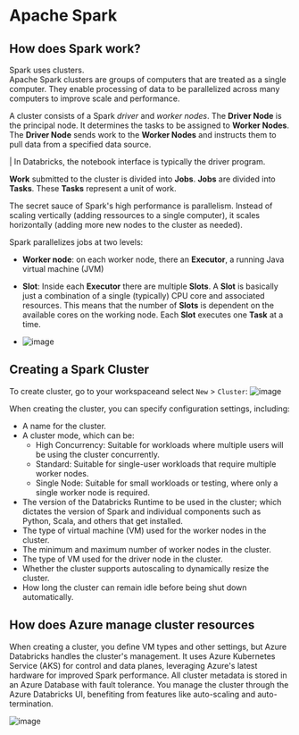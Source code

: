 # Apache Spark

## How does Spark work?

Spark uses clusters. \
Apache Spark clusters are groups of computers that are treated as a single computer. They enable processing of data to be parallelized across many computers to improve scale and performance. 

A cluster consists of a Spark *driver* and *worker nodes*. The **Driver Node** is the principal node. It determines the tasks to be assigned to **Worker Nodes**. The **Driver Node** sends work to the **Worker Nodes** and instructs them to pull data from a specified data source.

| In Databricks, the notebook interface is typically the driver program.

**Work** submitted to the cluster is divided into **Jobs**. **Jobs** are divided into **Tasks**. These **Tasks** represent a unit of work. 

The secret sauce of Spark's high performance is parallelism. Instead of scaling vertically (adding ressources to a single computer), it scales horizontally (adding more new nodes to the cluster as needed).

Spark parallelizes jobs at two levels:
- **Worker node**: on each worker node, there an **Executor**, a running Java virtual machine (JVM)
- **Slot**: Inside each **Executor** there are multiple **Slots**. A **Slot** is basically just a combination of a single (typically) CPU core and associated resources. This means that the number of **Slots** is dependent on the available cores on the working node. Each **Slot** executes one **Task** at a time.

- ![image](https://github.com/BecayeSoft/Databricks/assets/87549214/3a3df754-73a7-448a-a29b-92a6caf281fe)

## Creating a Spark Cluster

To create cluster, go to your workspaceand select `New` > `Cluster`:
![image](https://github.com/BecayeSoft/Databricks/assets/87549214/ab6d1d96-699f-4a7a-ba56-a62676b691d6)

When creating the cluster, you can specify configuration settings, including:

- A name for the cluster.
- A cluster mode, which can be:
  - High Concurrency: Suitable for workloads where multiple users will be using the cluster concurrently.
  - Standard: Suitable for single-user workloads that require multiple worker nodes.
  - Single Node: Suitable for small workloads or testing, where only a single worker node is required.
- The version of the Databricks Runtime to be used in the cluster; which dictates the version of Spark and individual components such as Python, Scala, and others that get installed.
- The type of virtual machine (VM) used for the worker nodes in the cluster.
- The minimum and maximum number of worker nodes in the cluster.
- The type of VM used for the driver node in the cluster.
- Whether the cluster supports autoscaling to dynamically resize the cluster.
- How long the cluster can remain idle before being shut down automatically.

## How does Azure manage cluster resources

When creating a cluster, you define VM types and other settings, but Azure Databricks handles the cluster's management. It uses Azure Kubernetes Service (AKS) for control and data planes, leveraging Azure's latest hardware for improved Spark performance. All cluster metadata is stored in an Azure Database with fault tolerance. You manage the cluster through the Azure Databricks UI, benefiting from features like auto-scaling and auto-termination.

![image](https://github.com/BecayeSoft/Databricks/assets/87549214/830e4116-bf08-4ff8-bd41-29cf63149a8b)
